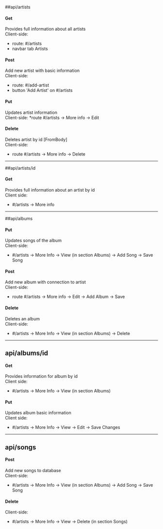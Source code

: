 ##api/artists
#### Get
Provides full information about all artists <br/>
Client-side:
* route: #/artists
* navbar tab Artists

#### Post
Add new artist with basic information<br/>
Client-side:
* route: #/add-artist
* button 'Add Artist' on #/artists

#### Put
Updates artist information<br/>
Client-side:
*route #/artists -> More info -> Edit

#### Delete
Deletes artist by id [FromBody]<br/>
Client-side:
* route #/artists -> More info -> Delete

___

##api/artists/id
#### Get
Provides full information about an artist by id<br/>
Client side:
* #/artists -> More info

___

##api/albums
#### Put 
Updates songs of the album<br/>
Client-side:
* #/artists -> More Info -> View (in section Albums) -> Add Song -> Save Song

#### Post
Add new album with connection to artist </br>
Client-side:
* route #/artists -> More info -> Edit -> Add Album -> Save

#### Delete
Deletes an album</br>
Client-side:
* #/artists -> More Info -> View (in section Albums) -> Delete

___

## api/albums/id
#### Get
Provides information for album by id<br/>
Client side:
* #/artists -> More Info -> View (in section Albums)

#### Put
Updates album basic information<br/>
Client side:
* #/artists -> More Info -> View -> Edit -> Save Changes

___

## api/songs

#### Post
Add new songs to database <br/>
Client-side:
* #/artists -> More Info -> View (in section Albums) -> Add Song -> Save Song

#### Delete
Client-side:
* #/artists -> More Info -> View -> Delete (in section Songs)